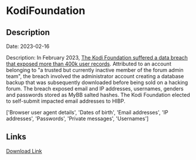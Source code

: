 # KodiFoundation

## Description

Date: 2023-02-16

Description:
In February 2023, <a href="https://www.bleepingcomputer.com/news/security/kodi-discloses-data-breach-after-forum-database-for-sale-online/" target="_blank" rel="noopener">The Kodi Foundation suffered a data breach that exposed more than 400k user records</a>. Attributed to an account belonging to &quot;a trusted but currently inactive member of the forum admin team&quot;, the breach involved the administrator account creating a database backup that was subsequently downloaded before being sold on a hacking forum. The breach exposed email and IP addresses, usernames, genders and passwords stored as MyBB salted hashes. The Kodi Foundation elected to self-submit impacted email addresses to HIBP.


['Browser user agent details', 'Dates of birth', 'Email addresses', 'IP addresses', 'Passwords', 'Private messages', 'Usernames']

## Links

[Download Link](https://link-to.net/1229997/967.7969383084602/dynamic/?r=a29kaS50dg==)